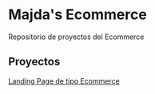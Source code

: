 # Majda's Ecommerce

Repositorio de proyectos del Ecommerce 

## Proyectos 

[Landing Page de tipo Ecommerce](https://MajdaChafi.github.io/majda-s-ecommerce/)
